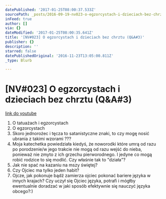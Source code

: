 ```yaml
---
datePublished: '2017-01-25T08:00:37.533Z'
sourcePath: _posts/2016-09-19-nv023-o-egzorcystach-i-dzieciach-bez-chrztu-qanda3.md
inFeed: true
author: []
via: {}
dateModified: '2017-01-25T08:00:35.641Z'
title: '[NV#023] O egzorcystach i dzieciach bez chrztu (Q&A#3)'
publisher: {}
description: ''
starred: false
datePublishedOriginal: '2016-11-23T13:05:00.811Z'
_type: Blurb

---
```

# \[NV\#023\] O egzorcystach i dzieciach bez chrztu (Q&A\#3)
[link do youtube][0]

1. O tatuażach i egzorcystach
2. O egzorcystach
3. Skoro jednorożec i tęcza to satanistyczne znaki, to czy mogę nosić ubrania z takimi wzorami ???
4. Moja katechetka powiedziała kiedyś, że noworodki które umrą od razu po porodzenie/w jego trakcie nie mogą od razu wejść do nieba, ponieważ nie zmyto z ich grzechu pierworodnego. I jedyne co mogą robić rodzice to się modlić. Czy właśnie tak to "działa"?
5. Jak nie spać na kazaniu na mszy świętej?
6. Czy Ojciec ma tylko jeden habit?
7. Ojcze, jak pokonuje bądź zamierza ojciec pokonać bariere języka w innych krajach? Czy uczył się Ojciec języka, potrafi i mógłby ewentualnie doradzać w jaki sposób efektywnie się nauczyć języka obcego?:)

[0]: https://www.youtube.com/watch?v=q_Jb5c5BLCg